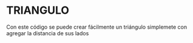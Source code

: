 # TRIANGULO
Con este código se puede crear fácilmente un triángulo simplemete con agregar la distancia de sus lados
